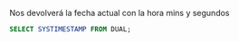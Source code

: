 Nos devolverá la fecha actual con la hora mins y segundos

```sql
SELECT SYSTIMESTAMP FROM DUAL;
```
